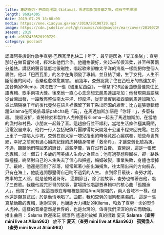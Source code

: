 ```yaml
---
title: 專訪查勞‧巴西瓦里談《Salama》，馬達加斯加音樂之旅，還有空中現場
length: 96924305
date: 2019-07-29 18:00:00
media: https://one.xiaoyuu.ga/ear/2019/20190729.mp3
image: https://cdn.jsdelivr.net/gh/coxmos/cdn@master/ear/cover/20190729.jpeg
season: 2019
guid: a9692430520190729
category: podcast
---
```


認識阿美族創作歌手查勞‧巴西瓦里也快二十年了，最早是因為「交工樂隊」：查勞那時在做音響外場，經常和他們合作。他體格很好，笑起來卻很溫柔，甚至帶著兩分羞怯。講話的聲音低低地很磁性，唱起歌來卻像太平洋的海風一樣能把你整個人裹住。他以「巴西瓦里」的名字在角頭發了專輯，並且結了婚，生了女兒，人生不斷前進的同時，音樂也愈做愈厲害。
前幾年，查勞認識了住在西班牙的馬達加斯加音樂家Kilema，跨海做了一張《玻里尼西亞》，一舉拿下26屆金曲獎最佳原住民語專輯、歌手兩項大獎。後來他一直心心念念想去趟馬達加斯加：他發現南島語族從台灣出發，一路散佈整個南太平洋、印度洋，從菲律賓到紐西蘭到馬達加斯加，彼此阻隔幾千年的後代竟然在語言裡保留了若干系出同源的線索：比方這張專輯標題Salama在阿美族母語pahcha是「玩」，在馬達加斯加語是「你好！」，多麼有趣。
幾經波折，查勞終於和製作人虎神還有Kilema一起去了馬達加斯加，在當地的漁村和村民、小朋友一起錄了音。這趟旅行並不順利，當地生活條件極其簡陋，沒電沒自來水，他們一行人包括紀錄片團隊得每天開幾十公里車程來回充電。在路上車子一度陷入沙坑，查勞在跟大家一塊兒抬車的時候竟然心臟病發，險些命喪異鄉，幸好之前就有過心臟病紀錄的虎神隨身帶著「救命丹」，才讓查勞化險為夷。
不過，聽聽他們帶回來的錄音，這些辛苦，實在沒有白費。
查勞說，這是一張概念專輯，以一個五十多歲的阿美族人生命史為藍本：他有過夢想與嚮往，卻一路跌跌撞撞，終至對自己的人生失去了信心和把握，婚姻破裂，事業失敗，身體也壞掉了。最終，他還是回到了部落，經常駕著小船出海捕魚，往太陽出來的方向航去。只有在海上，他能逃開那壓得自己喘不過氣的人生。
直到節目最後，查勞才說，故事的主人翁，就是他的親哥哥。
這期節目，除了說故事，查勞也帶著吉他，唱了三首歌。我聽他說完哥哥的故事，當場請他唱那首專輯中的核心曲「孤獨漁人」。他楞了一下，說這首歌在專輯裡是寫給Anu阿努唱的，兩人音域不一樣，但他還是願意試試，於是動情地唱了。曲罷，我和查勞的眼睛都濕濕的。
這是一張真摯動聽的專輯，謝謝查勞，也謝謝大力相助的Kilema，和救了查勞一命的製作人虎神。這樣的音樂當然是世界的，也是台灣的，值得我們深深的為它而驕傲。
播出曲目：
Salama 歡迎來玩
很漂亮
遙遠的故鄉
真的很難
夏天
<strong>Salama（查勞 mini live at Alian963）</strong>
放不下
<strong>夏天（查勞 mini live at Alian963）
孤獨漁人（查勞 mini live at Alian963）</strong>

